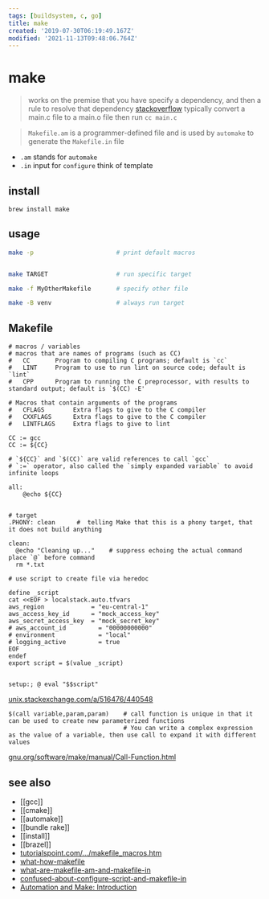 ```yaml
---
tags: [buildsystem, c, go]
title: make
created: '2019-07-30T06:19:49.167Z'
modified: '2021-11-13T09:48:06.764Z'
---
```


# make

> works on the premise that you have specify a dependency, and then a rule to resolve that dependency [stackoverflow](https://stackoverflow.com/a/2209932/2087704)
> typically convert a main.c file to a main.o file then run `cc main.c`

> `Makefile.am` is a programmer-defined file and is used by `automake` to generate the `Makefile.in` file 

- `.am` stands for `automake`
- `.in` input for `configure` think of template

## install

`brew install make`

## usage

```sh
make -p                       # print default macros


make TARGET                   # run specific target

make -f MyOtherMakefile       # specify other file

make -B venv                  # always run target
```

## Makefile

```make
# macros / variables
# macros that are names of programs (such as CC)
#   CC       Program to compiling C programs; default is `cc`
#   LINT     Program to use to run lint on source code; default is `lint`
#   CPP      Program to running the C preprocessor, with results to standard output; default is `$(CC) -E'

# Macros that contain arguments of the programs
#   CFLAGS        Extra flags to give to the C compiler
#   CXXFLAGS      Extra flags to give to the C compiler
#   LINTFLAGS     Extra flags to give to lint

CC := gcc
CC := ${CC}

# `${CC}` and `$(CC)` are valid references to call `gcc`
# `:=` operator, also called the `simply expanded variable` to avoid infinite loops

all:
    @echo ${CC}


# target
.PHONY: clean      #  telling Make that this is a phony target, that it does not build anything

clean:
  @echo "Cleaning up..."    # suppress echoing the actual command place `@` before command
  rm *.txt
```

```make
# use script to create file via heredoc

define _script
cat <<EOF > localstack.auto.tfvars
aws_region             = "eu-central-1"
aws_access_key_id      = "mock_access_key"
aws_secret_access_key  = "mock_secret_key"
# aws_account_id         = "00000000000"
# environment            = "local"
# logging_active         = true
EOF
endef
export script = $(value _script)


setup:; @ eval "$$script"
```
[unix.stackexchange.com/a/516476/440548](https://unix.stackexchange.com/a/516476/440548)


```make
$(call variable,param,param)    # call function is unique in that it can be used to create new parameterized functions
                                # You can write a complex expression as the value of a variable, then use call to expand it with different values
```
[gnu.org/software/make/manual/Call-Function.html](https://www.gnu.org/software/make/manual/html_node/Call-Function.html)

## see also

- [[gcc]]
- [[cmake]]
- [[automake]]
- [[bundle rake]]
- [[install]]
- [[brazel]]
- [tutorialspoint.com/.../makefile_macros.htm](https://www.tutorialspoint.com/makefile/makefile_macros.htm)
- [what-how-makefile](https://opensource.com/article/18/8/what-how-makefile)
- [what-are-makefile-am-and-makefile-in](https://stackoverflow.com/questions/2531827/what-are-makefile-am-and-makefile-in)
- [confused-about-configure-script-and-makefile-in](https://stackoverflow.com/a/26832773/2087704)
- [Automation and Make: Introduction](http://swcarpentry.github.io/make-novice/01-intro/index.html)
